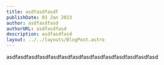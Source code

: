 ```yaml
---
title: asdfasdfasdf
publishDate: 03 Jan 2023
author: asdfasdfasd
authorURL: asdfasdfasd
description: asdfasdfasd
layout: ../../layouts/BlogPost.astro
---
```

asdfasdfasdfasdfasdfasdfasdfasdfasdfasdfasdfasdfasdfasd